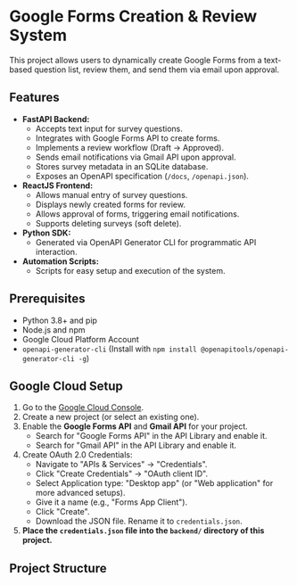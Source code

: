 # Google Forms Creation & Review System

This project allows users to dynamically create Google Forms from a text-based question list, review them, and send them via email upon approval.

## Features

*   **FastAPI Backend:**
    *   Accepts text input for survey questions.
    *   Integrates with Google Forms API to create forms.
    *   Implements a review workflow (Draft -> Approved).
    *   Sends email notifications via Gmail API upon approval.
    *   Stores survey metadata in an SQLite database.
    *   Exposes an OpenAPI specification (`/docs`, `/openapi.json`).
*   **ReactJS Frontend:**
    *   Allows manual entry of survey questions.
    *   Displays newly created forms for review.
    *   Allows approval of forms, triggering email notifications.
    *   Supports deleting surveys (soft delete).
*   **Python SDK:**
    *   Generated via OpenAPI Generator CLI for programmatic API interaction.
*   **Automation Scripts:**
    *   Scripts for easy setup and execution of the system.

## Prerequisites

*   Python 3.8+ and pip
*   Node.js and npm
*   Google Cloud Platform Account
*   `openapi-generator-cli` (Install with `npm install @openapitools/openapi-generator-cli -g`)

## Google Cloud Setup

1.  Go to the [Google Cloud Console](https://console.cloud.google.com/).
2.  Create a new project (or select an existing one).
3.  Enable the **Google Forms API** and **Gmail API** for your project.
    *   Search for "Google Forms API" in the API Library and enable it.
    *   Search for "Gmail API" in the API Library and enable it.
4.  Create OAuth 2.0 Credentials:
    *   Navigate to "APIs & Services" -> "Credentials".
    *   Click "Create Credentials" -> "OAuth client ID".
    *   Select Application type: "Desktop app" (or "Web application" for more advanced setups).
    *   Give it a name (e.g., "Forms App Client").
    *   Click "Create".
    *   Download the JSON file. Rename it to `credentials.json`.
5.  **Place the `credentials.json` file into the `backend/` directory of this project.**

## Project Structure